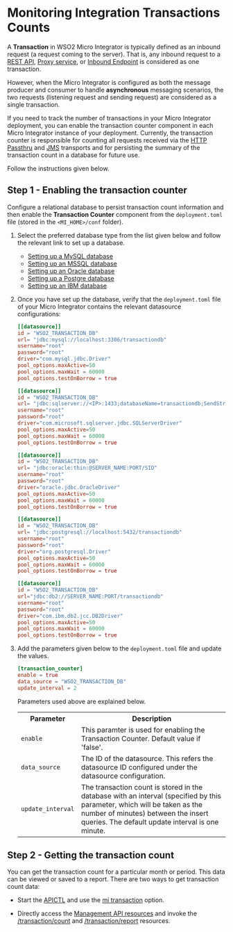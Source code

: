 # Monitoring Integration Transactions Counts

A **Transaction** in WSO2 Micro Integrator is typically defined as an inbound request (a request coming to the server). That is, any inbound request to a [REST API]({{base_path}}/integrate/develop/creating-artifacts/creating-an-api), [Proxy service]({{base_path}}/integrate/develop/creating-artifacts/creating-a-proxy-service), or [Inbound Endpoint]({{base_path}}/integrate/develop/creating-artifacts/creating-an-inbound-endpoint) is considered as one transaction.

However, when the Micro Integrator is configured as both the message producer and consumer to handle **asynchronous** messaging scenarios, the two requests (listening request and sending request) are considered as a single transaction.

If you need to track the number of transactions in your Micro Integrator deployment, you can enable the transaction counter component in each Micro Integrator instance of your deployment. Currently, the transaction counter is responsible for counting all requests received via the [HTTP Passthru]({{base_path}}/install-and-setup/setup/mi-setup/transport_configurations/configuring-transports/#configuring-the-httphttps-transport) and [JMS]({{base_path}}/install-and-setup/setup/mi-setup/transport_configurations/configuring-transports/#configuring-the-jms-transport) transports and for persisting the summary of the transaction count in a database for future use.

Follow the instructions given below.

## Step 1 - Enabling the transaction counter

Configure a relational database to persist transaction count information and then enable the **Transaction Counter** component from the `deployment.toml` file (stored in the `<MI_HOME>/conf` folder).

1.  Select the preferred database type from the list given below and follow the relevant link to set up a database.

    - [Setting up a MySQL database]({{base_path}}/install-and-setup/setup/mi-setup/databases/setting-up-MySQL)
    - [Setting up an MSSQL database]({{base_path}}/install-and-setup/setup/mi-setup/databases/setting-up-MSSQL)
    - [Setting up an Oracle database]({{base_path}}/install-and-setup/setup/mi-setup/databases/setting-up-Oracle)
    - [Setting up a Postgre database]({{base_path}}/install-and-setup/setup/mi-setup/databases/setting-up-PostgreSQL)
    - [Setting up an IBM database]({{base_path}}/install-and-setup/setup/mi-setup/databases/setting-up-IBM-DB2)

2.  Once you have set up the database, verify that the `deployment.toml` file of your Micro Integrator contains the relevant datasource configurations:

    ```toml tab='MySQL'
    [[datasource]]
    id = "WSO2_TRANSACTION_DB"
    url= "jdbc:mysql://localhost:3306/transactiondb"
    username="root"
    password="root"
    driver="com.mysql.jdbc.Driver"
    pool_options.maxActive=50
    pool_options.maxWait = 60000
    pool_options.testOnBorrow = true
    ```

    ```toml tab='MSSQL'
    [[datasource]]
    id = "WSO2_TRANSACTION_DB"
    url= "jdbc:sqlserver://<IP>:1433;databaseName=transactiondb;SendStringParametersAsUnicode=false"
    username="root"
    password="root"
    driver="com.microsoft.sqlserver.jdbc.SQLServerDriver"
    pool_options.maxActive=50
    pool_options.maxWait = 60000
    pool_options.testOnBorrow = true
    ```

    ```toml tab='Oracle'
    [[datasource]]
    id = "WSO2_TRANSACTION_DB"
    url= "jdbc:oracle:thin:@SERVER_NAME:PORT/SID"
    username="root"
    password="root"
    driver="oracle.jdbc.OracleDriver"
    pool_options.maxActive=50
    pool_options.maxWait = 60000
    pool_options.testOnBorrow = true
    ```

    ```toml tab='PostgreSQL'
    [[datasource]]
    id = "WSO2_TRANSACTION_DB"
    url= "jdbc:postgresql://localhost:5432/transactiondb"
    username="root"
    password="root"
    driver="org.postgresql.Driver"
    pool_options.maxActive=50
    pool_options.maxWait = 60000
    pool_options.testOnBorrow = true
    ```

    ```toml tab='IBM DB'
    [[datasource]]
    id = "WSO2_TRANSACTION_DB"
    url="jdbc:db2://SERVER_NAME:PORT/transactiondb"
    username="root"
    password="root"
    driver="com.ibm.db2.jcc.DB2Driver"
    pool_options.maxActive=50
    pool_options.maxWait = 60000
    pool_options.testOnBorrow = true
    ```

3.  Add the parameters given below to the `deployment.toml` file and update the values.

    ```toml
    [transaction_counter]
    enable = true
    data_source = "WSO2_TRANSACTION_DB"
    update_interval = 2
    ```

    Parameters used above are explained below.

    <table>
    	<tr>
    		<th>Parameter</th>
    		<th>Description</th>
    	</tr>
    	<tr>
    		<td>
    			<code>enable</code>
    		</td>
    		<td>
    			This paramter is used for enabling the Transaction Counter. Default value if 'false'.
    		</td>
    	</tr>
    	<tr>
    		<td>
    			<code>data_source</code>
    		</td>
    		<td>
    			The ID of the datasource. This refers the datasource ID configured under the datasource configuration.
    		</td>
    	</tr>
    	<tr>
    		<td>
    			<code>update_interval</code>
    		</td>
    		<td>
    			The transaction count is stored in the database with an interval (specified by this parameter, which will be taken as the number of minutes) between the insert queries. The default update interval is one minute.
    		</td>
    	</tr>
    </table>

## Step 2 - Getting the transaction count

You can get the transaction count for a particular month or period. This data can be viewed or saved to a report. There are two ways to get transaction count data:

-  Start the [APICTL]({{base_path}}/install-and-setup/setup/api-controller/getting-started-with-wso2-api-controller) and use the [mi transaction]({{base_path}}/install-and-setup/setup/api-controller/managing-integrations/managing-integrations-with-ctl/#monitor-transactions) option.

-  Directly access the [Management API resources]({{bae_path}}/observe/mi-observe/working-with-management-api) and invoke the [/transaction/count]({{base_path}}/observe/mi-observe/working-with-management-api/#get-transaction-count) and [/transaction/report]({{base_path}}/observe/mi-observe/working-with-management-api/#get-transaction-report-data) resources.